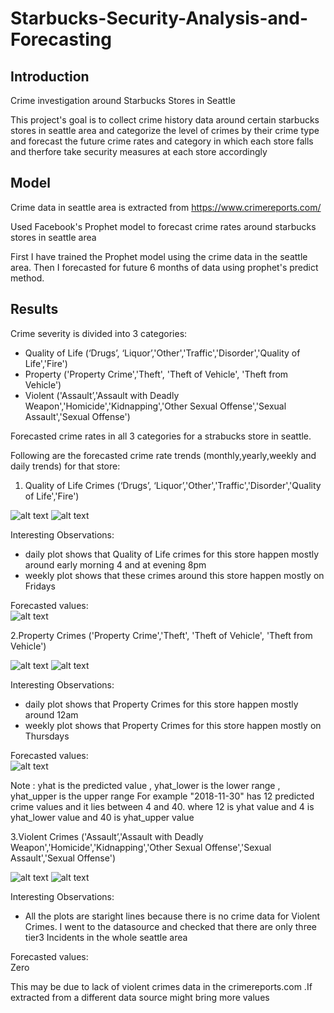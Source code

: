 # Starbucks-Security-Analysis-and-Forecasting
## Introduction
Crime investigation around Starbucks Stores in Seattle

This project's goal is to collect crime history data around certain starbucks stores in seattle area and categorize the level of crimes by their crime type and forecast the future crime rates and category in which each store falls and therfore take security measures at each store accordingly 

## Model
Crime data in seattle area is extracted from   https://www.crimereports.com/

Used Facebook's Prophet model to forecast crime rates around starbucks stores in seattle area

First I have trained the Prophet model using the crime data in the seattle area.
Then I forecasted for future 6 months of data using prophet's predict method.

## Results
Crime severity is divided into 3 categories: 
- Quality of Life (‘Drugs’, ‘Liquor’,'Other','Traffic','Disorder','Quality of Life','Fire') 
- Property ('Property Crime','Theft', 'Theft of Vehicle', 'Theft from Vehicle') 
- Violent ('Assault’,'Assault with Deadly Weapon','Homicide','Kidnapping','Other Sexual Offense','Sexual Assault','Sexual Offense')

Forecasted crime rates in all 3 categories for a strabucks store in seattle.

Following are the forecasted crime rate trends (monthly,yearly,weekly and daily trends) for that store:

1. Quality of Life Crimes (‘Drugs’, ‘Liquor’,'Other','Traffic','Disorder','Quality of Life','Fire')

![alt text](https://github.com/LalithaPalleti/Starbucks-Security-Analysis-and-Forecasting/blob/master/QualityOne.PNG)
![alt text](https://github.com/LalithaPalleti/Starbucks-Security-Analysis-and-Forecasting/blob/master/QualityTwo.PNG)<br/>

Interesting Observations:
- daily plot shows that Quality of Life crimes for this store happen mostly around early morning 4 and  at evening 8pm
- weekly plot shows that these crimes around this store happen mostly on Fridays<br/>

Forecasted values: <br/>
![alt text](https://github.com/LalithaPalleti/Starbucks-Security-Analysis-and-Forecasting/blob/master/Tier1_Forecasted_Values.PNG)

2.Property Crimes ('Property Crime','Theft', 'Theft of Vehicle', 'Theft from Vehicle') 

![alt text](https://github.com/LalithaPalleti/Starbucks-Security-Analysis-and-Forecasting/blob/master/PropertyOne.PNG)
![alt text](https://github.com/LalithaPalleti/Starbucks-Security-Analysis-and-Forecasting/blob/master/PropertyTwo.PNG)<br/>

Interesting Observations:
- daily plot shows that Property Crimes for this store happen mostly around 12am 
- weekly plot shows that Property Crimes for this store happen mostly on Thursdays<br/>

Forecasted values: <br/>
![alt text](https://github.com/LalithaPalleti/Starbucks-Security-Analysis-and-Forecasting/blob/master/Tier2_Forecasted_Values.PNG)

Note : yhat is the predicted value , yhat_lower is the lower range , yhat_upper is the upper range
For example "2018-11-30" has 12 predicted crime values and it lies between 4 and 40. where 12 is yhat value and 4 is yhat_lower value and 40 is yhat_upper value 

3.Violent Crimes ('Assault’,'Assault with Deadly Weapon','Homicide','Kidnapping','Other Sexual Offense','Sexual Assault','Sexual Offense')

![alt text](https://github.com/LalithaPalleti/Starbucks-Security-Analysis-and-Forecasting/blob/master/ViolentOne.PNG)
![alt text](https://github.com/LalithaPalleti/Starbucks-Security-Analysis-and-Forecasting/blob/master/ViolentTwo.PNG)<br/>

Interesting Observations:
- All the plots are staright lines because there is no crime data for Violent Crimes. I went to the datasource and checked that there are only three tier3 Incidents in the whole seattle area<br/>

Forecasted values: <br/>
Zero<br/>

This may be due to lack of violent crimes data in the crimereports.com .If extracted from a different data source might bring more values 

